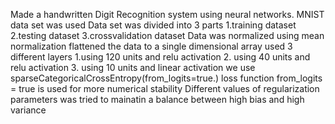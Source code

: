 Made a handwritten Digit Recognition system using neural networks.
MNIST data set was used
Data set was divided into 3 parts 1.training dataset 2.testing dataset 3.crossvalidation dataset
Data was normalized using mean normalization
flattened the data to a single dimensional array
used 3 different layers 1.using 120 units and relu activation 2. using 40 units and relu activation 3. using 10 units and linear activation
we use sparseCategoricalCrossEntropy(from_logits=true.) loss function 
from_logits = true is used for more numerical stability
Different values of regularization parameters was tried to mainatin a balance between high bias and high variance
